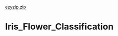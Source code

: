 [ezyzip.zip](https://github.com/imankur0011/Iris_Flower_Classification/files/10182506/ezyzip.zip)
# Iris_Flower_Classification
